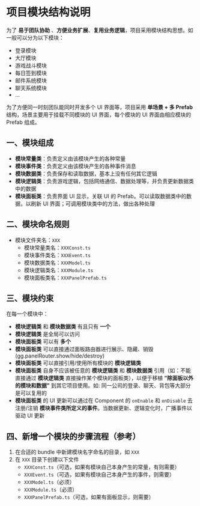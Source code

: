 # 项目模块结构说明

为了 **易于团队协助** 、**方便业务扩展**、**复用业务逻辑**，项目采用模块结构思想。如一般可以分为以下模块：

-   登录模块
-   大厅模块
-   游戏战斗模块
-   每日签到模块
-   邮件系统模块
-   聊天系统模块
-   ...

为了方便同一时刻团队能同时开发多个 UI 界面等，项目采用 **单场景 + 多 Prefab** 结构，场景主要用于挂载不同模块的 UI 界面，每个模块的 UI 界面由相应模块的 Prefab 组成。

## 一、模块组成

-   **模块常量类**：负责定义由该模块产生的各种常量
-   **模块事件类**：负责定义由该模块产生的各种事件消息
-   **模块数据类**：负责保存和读取数据，基本上没有任何其它逻辑
-   **模块逻辑类**：负责游戏逻辑，包括网络通信、数据处理等，并负责更新数据类中的数据
-   **模块面板类**：负责界面 UI 显示，关联 UI 的 Prefab。可以读取数据类中的数据，以刷新 UI 界面；可调用模块类中的方法，做出各种处理

## 二、模块命名规则

-   模块文件夹名：`XXX`
    -   模块常量类名：`XXXConst.ts`
    -   模块事件类名：`XXXEvent.ts`
    -   模块数据类名：`XXXModel.ts`
    -   模块逻辑类名：`XXXModule.ts`
    -   模块面板类名：`XXXPanelPrefab.ts`

## 三、模块约束

在每一个模块中：

-   **模块逻辑类** 和 **模块数据类** 有且只有 **一个**
-   **模块逻辑类** 是全局可以访问
-   **模块面板类** 可以有 **多个**
-   **模块面板类** 可以直接通过面板路由器进行展示、隐藏、销毁(gg.panelRouter.show/hide/destroy)
-   **模块面板类** 可以直接引用/使用所有模块的 **模块逻辑类**
-   **模块面板类** 自身不应该被任意的 **模块逻辑类** 和 **模块数据类** 引用（如：不能直接通过 **模块逻辑类** 直接操作某个模块的面板类），以便于移植 **“除面板以外的模块和数据”** 到其它项目使用。如: 同一公司的登录、聊天、背包等大部分是可以复用的
-   **模块面板类** 的 UI 更新可以通过在 Component 的 `onEnable` 和 `onDisable` 去注册/注销 **模块事件类所定义的事件**。当数据更新、逻辑变化时，广播事件以驱动 UI 更新

## 四、新增一个模块的步骤流程（参考）

1. 在合适的 bundle 中新建模块名字命名的目录，如 `XXX`
2. 在 `XXX` 目录下创建以下文件
    - `XXXConst.ts`（可选，如果有模块自己本身产生的常量，有则需要）
    - `XXXEvent.ts`（可选，如果有模块自己本身产生的事件，则需要）
    - `XXXModel.ts`（必须）
    - `XXXModule.ts`（必须）
    - `XXXPanelPrefab.ts`（可选，如果有面板显示，则需要）
